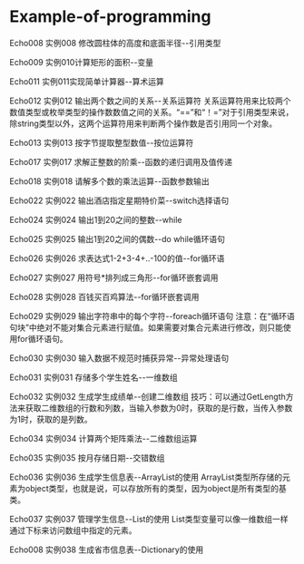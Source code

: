 ﻿# Example-of-programming

Echo008
实例008 修改圆柱体的高度和底面半径--引用类型

Echo009
实例010计算矩形的面积--变量

Echo011 
实例011实现简单计算器--算术运算


Echo012 
实例012 输出两个数之间的关系--关系运算符
关系运算符用来比较两个数值类型或枚举类型的操作数数值之间的关系。“==”和“！=”对于引用类型来说，除string类型以外，这两个运算符用来判断两个操作数是否引用同一个对象。

Echo013 
实例013 按字节提取整型数值--按位运算符

Echo017 
实例017 求解正整数的阶乘--函数的递归调用及值传递

Echo018
实例018 请解多个数的乘法运算--函数参数输出

Echo022 
实例022 输出酒店指定星期特价菜--switch选择语句

Echo024 
实例024 输出1到20之间的整数--while

Echo025 
实例025 输出1到20之间的偶数--do while循环语句

Echo026 
实例026 求表达式1-2+3-4+..-100的值--for循环语

Echo027 
实例027 用符号*排列成三角形--for循环嵌套调用

Echo028 
实例028 百钱买百鸡算法--for循环嵌套调用

Echo029 实例029 输出字符串中的每个字符--foreach循环语句
注意：在“循环语句块”中绝对不能对集合元素进行赋值。如果需要对集合元素进行修改，则只能使用for循环语句。

Echo030 
实例030 输入数据不规范时捕获异常--异常处理语句

Echo031
实例031 存储多个学生姓名--一维数组

Echo032 
实例032 生成学生成绩单--创建二维数组
技巧：可以通过GetLength方法来获取二维数组的行数和列数，当输入参数为0时，获取的是行数，当传入参数为1时，获取的是列数。

Echo034 
实例034 计算两个矩阵乘法--二维数组运算

Echo035
实例035 按月存储日期--交错数组

Echo036 
实例036 生成学生信息表--ArrayList的使用
ArrayList类型所存储的元素为object类型，也就是说，可以存放所有的类型，因为object是所有类型的基类。

Echo037 
实例037 管理学生信息--List的使用
List<T>类型变量可以像一维数组一样通过下标来访问数组中指定的元素。

Echo008 
实例038 生成省市信息表--Dictionary的使用